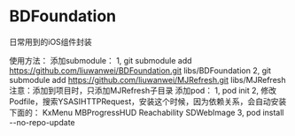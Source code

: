 BDFoundation
============

日常用到的iOS组件封装

使用方法：
    添加submodule：
        1, git submodule add https://github.com/liuwanwei/BDFoundation.git libs/BDFoundation
        2, git submodule add  https://github.com/liuwanwei/MJRefresh.git libs/MJRefresh
            注意：添加到项目时，只添加MJRefresh子目录
    添加pod：
        1, pod init
        2, 修改Podfile，搜索YSASIHTTPRequest，安装这个时候，因为依赖关系，会自动安装下面的：
            KxMenu
            MBProgressHUD
            Reachability
            SDWebImage
        3, pod install --no-repo-update
